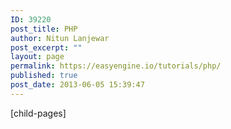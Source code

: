 ```yaml
---
ID: 39220
post_title: PHP
author: Nitun Lanjewar
post_excerpt: ""
layout: page
permalink: https://easyengine.io/tutorials/php/
published: true
post_date: 2013-06-05 15:39:47
---
```

[child-pages]